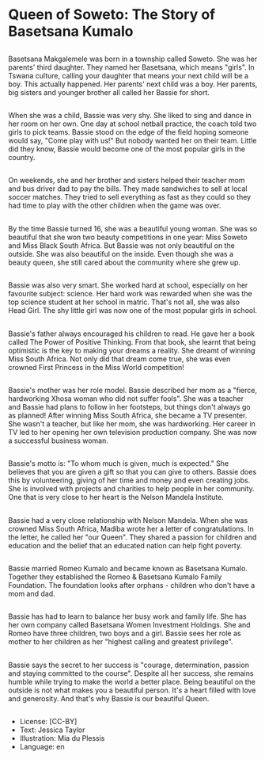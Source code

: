 # Queen of Soweto: The Story of Basetsana Kumalo

##
Basetsana Makgalemele was born
in a township called Soweto. She
was her parents' third daughter.
They named her Basetsana, which
means "girls". In Tswana culture,
calling your daughter that means
your next child will be a boy. This
actually happened. Her parents'
next child was a boy. Her parents,
big sisters and younger brother all
called her Bassie for short.

##
When she was a child, Bassie was
very shy. She liked to sing and
dance in her room on her own.
One day at school netball practice,
the coach told two girls to pick
teams. Bassie stood on the edge of
the field hoping someone would
say, "Come play with us!" But
nobody wanted her on their team.
Little did they know, Bassie would
become one of the most popular
girls in the country.

##
On weekends, she and her brother
and sisters helped their teacher
mom and bus driver dad to pay the
bills. They made sandwiches to sell
at local soccer matches. They tried
to sell everything as fast as they
could so they had time to play with
the other children when the game
was over.

##
By the time Bassie turned 16, she
was a beautiful young woman. She
was so beautiful that she won two
beauty competitions in one year:
Miss Soweto and Miss Black South
Africa.
But Bassie was not only beautiful on
the outside. She was also beautiful
on the inside. Even though she was
a beauty queen, she still cared
about the community where she
grew up.

##
Bassie was also very smart. She
worked hard at school, especially on
her favourite subject: science. Her
hard work was rewarded when she
was the top science student at her
school in matric. That's not all, she
was also Head Girl. The shy little
girl was now one of the most
popular girls in school.

##
Bassie's father always encouraged
his children to read. He gave her a
book called The Power of Positive
Thinking. From that book, she learnt
that being optimistic is the key to
making your dreams a reality. She
dreamt of winning Miss South
Africa. Not only did that dream
come true, she was even crowned
First Princess in the Miss World
competition!

##
Bassie's mother was her role model.
Bassie described her mom as a
"fierce, hardworking Xhosa woman
who did not suffer fools". She was a
teacher and Bassie had plans to
follow in her footsteps, but things
don't always go as planned! After
winning Miss South Africa, she
became a TV presenter. She wasn't
a teacher, but like her mom, she
was hardworking. Her career in TV
led to her opening her own
television production company. She
was now a successful business
woman.

##
Bassie's motto is: "To whom much
is given, much is expected." She
believes that you are given a gift so
that you can give to others. Bassie
does this by volunteering, giving of
her time and money and even
creating jobs. She is involved with
projects and charities to help
people in her community. One that
is very close to her heart is the
Nelson Mandela Institute.

##
Bassie had a very close relationship
with Nelson Mandela. When she was
crowned Miss South Africa, Madiba
wrote her a letter of
congratulations. In the letter, he
called her "our Queen". They shared
a passion for children and education
and the belief that an educated
nation can help fight poverty.

##
Bassie married Romeo Kumalo and
became known as Basetsana
Kumalo.
Together they established the
Romeo & Basetsana Kumalo Family
Foundation. The foundation looks
after orphans - children who don't
have a mom and dad.

##
Bassie has had to learn to balance
her busy work and family life.
She has her own company called
Basetsana Women Investment
Holdings. She and Romeo have
three children, two boys and a girl.
Bassie sees her role as mother to
her children as her "highest calling
and greatest privilege".

##
Bassie says the secret to her
success is "courage, determination,
passion and staying committed to
the course". Despite all her
success, she remains humble while
trying to make the world a better
place.
Being beautiful on the outside is not
what makes you a beautiful person.
It's a heart filled with love and
generosity. And that's why Bassie is
our beautiful Queen.

##
* License: [CC-BY]
* Text: Jessica Taylor
* Illustration: Mia du Plessis
* Language: en
